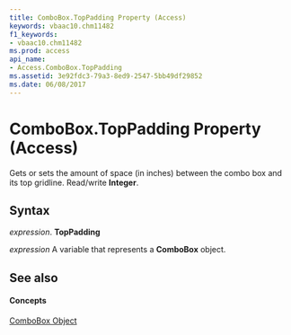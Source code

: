```yaml
---
title: ComboBox.TopPadding Property (Access)
keywords: vbaac10.chm11482
f1_keywords:
- vbaac10.chm11482
ms.prod: access
api_name:
- Access.ComboBox.TopPadding
ms.assetid: 3e92fdc3-79a3-8ed9-2547-5bb49df29852
ms.date: 06/08/2017
---
```



# ComboBox.TopPadding Property (Access)

Gets or sets the amount of space (in inches) between the combo box and its top gridline. Read/write **Integer**.


## Syntax

 _expression_. **TopPadding**

 _expression_ A variable that represents a **ComboBox** object.


## See also


#### Concepts


[ComboBox Object](combobox-object-access.md)

